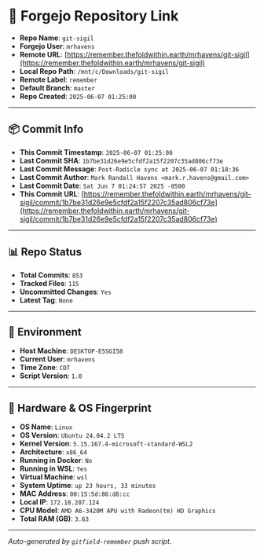 # 🔗 Forgejo Repository Link

- **Repo Name**: `git-sigil`
- **Forgejo User**: `mrhavens`
- **Remote URL**: [https://remember.thefoldwithin.earth/mrhavens/git-sigil](https://remember.thefoldwithin.earth/mrhavens/git-sigil)
- **Local Repo Path**: `/mnt/c/Downloads/git-sigil`
- **Remote Label**: `remember`
- **Default Branch**: `master`
- **Repo Created**: `2025-06-07 01:25:00`

---

## 📦 Commit Info

- **This Commit Timestamp**: `2025-06-07 01:25:00`
- **Last Commit SHA**: `1b7be31d26e9e5cfdf2a15f2207c35ad806cf73e`
- **Last Commit Message**: `Post-Radicle sync at 2025-06-07 01:18:36`
- **Last Commit Author**: `Mark Randall Havens <mark.r.havens@gmail.com>`
- **Last Commit Date**: `Sat Jun 7 01:24:57 2025 -0500`
- **This Commit URL**: [https://remember.thefoldwithin.earth/mrhavens/git-sigil/commit/1b7be31d26e9e5cfdf2a15f2207c35ad806cf73e](https://remember.thefoldwithin.earth/mrhavens/git-sigil/commit/1b7be31d26e9e5cfdf2a15f2207c35ad806cf73e)

---

## 📊 Repo Status

- **Total Commits**: `853`
- **Tracked Files**: `115`
- **Uncommitted Changes**: `Yes`
- **Latest Tag**: `None`

---

## 🧭 Environment

- **Host Machine**: `DESKTOP-E5SGI58`
- **Current User**: `mrhavens`
- **Time Zone**: `CDT`
- **Script Version**: `1.0`

---

## 🧬 Hardware & OS Fingerprint

- **OS Name**: `Linux`
- **OS Version**: `Ubuntu 24.04.2 LTS`
- **Kernel Version**: `5.15.167.4-microsoft-standard-WSL2`
- **Architecture**: `x86_64`
- **Running in Docker**: `No`
- **Running in WSL**: `Yes`
- **Virtual Machine**: `wsl`
- **System Uptime**: `up 23 hours, 33 minutes`
- **MAC Address**: `00:15:5d:86:d8:cc`
- **Local IP**: `172.18.207.124`
- **CPU Model**: `AMD A6-3420M APU with Radeon(tm) HD Graphics`
- **Total RAM (GB)**: `3.63`

---

_Auto-generated by `gitfield-remember` push script._
